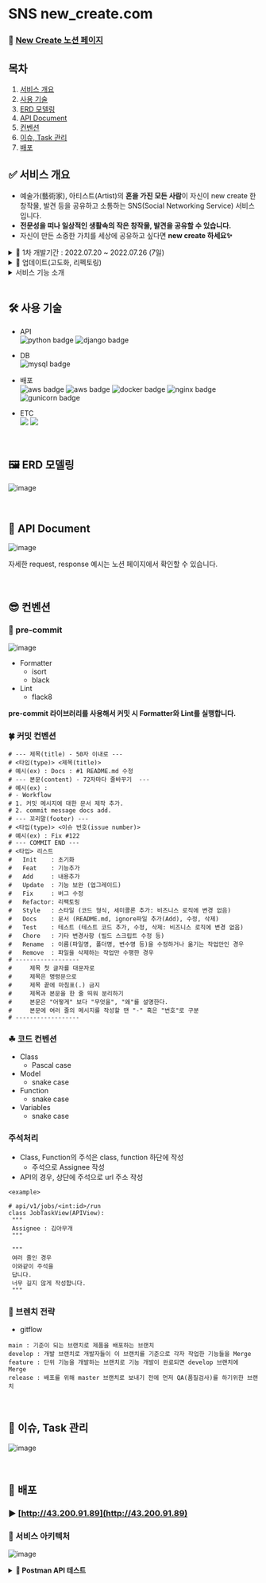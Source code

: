 # SNS new_create.com 

### 📜 [New Create 노션 페이지](https://wool-cobalt-585.notion.site/SNS-new_create-com-84e9627ace194465ada3639f8c25d9bb) 

## 목차

1. [서비스 개요](#-서비스-개요)
2. [사용 기술](#-사용-기술)
3. [ERD 모델링](#-ERD-모델링)
4. [API Document](#-API-Document)
5. [컨벤션](#-컨벤션)
6. [이슈, Task 관리](#-이슈-task-관리)
7. [배포](#-서비스-아키텍처)


## ✅ 서비스 개요
  - 예술가(藝術家), 아티스트(Artist)의 <b>혼을 가진 모든 사람</b>이 자신이 new create 한 창작물, 발견 등을 공유하고 소통하는 SNS(Social Networking Service) 서비스입니다.
  - <b>전문성을 떠나 일상적인 생활속의 작은 창작물, 발견을 공유할 수 있습니다.</b>
  - 자신이 만든 소중한 가치를 세상에 공유하고 싶다면 <b>new create 하세요✨</b>

<details>
<summary> 🚥 1차 개발기간 : 2022.07.20 ~ 2022.07.26 (7일) </summary> <br>
<div markdown="1">
  
- **이메일을 ID로 유저 회원가입**
  
- **유저 로그인 시 JTW 토큰을 발급하고 추후 사용자 인증으로 사용**
  
- **제목, 내용, 해시태그 등을 입력하여 게시글 생성**
   - 제목, 내용, 해시태그는 필수 입력사항이며, 작성자 정보는 request body에 존재하지 않고, 해당 API를 요청한 인증정보에서 추출하여 등록 
   - 해시태그는 #로 시작되고 ,로 구분되는 텍스트가 입력

- **게시글 수정**
   - 작성자만 수정 가능

- **게시글 삭제**
   - 작성자만 삭제 가능
   - 작성자는 삭제된 게시글을 다시 복구할 수 있음

- **게시글 상세보기**
   - 모든 사용자는 모든 게시물에 보기권한이 있음
   - 작성자를 포함한 사용자는 본 게시글에 좋아요를 누를 수 있음
   - 좋아요된 게시물에 다시 좋아요를 누르면 취소
   - 작성자 포함한 사용자가 게시글을 상세보기 하면 조회수 1 증가(횟수 제한 없음)

- **게시글 목록**
   - 모든 사용자는 모든 게시물에 보기권한이 있음
   - 게시글 목록에는 제목, 작성자, 해시태그, 작성일, 좋아요 수, 조회수가 포함
   - 아래 4가지 동작을 쿼리 파라미터로 구현 ex) ?search=..&orderBy=
     - Ordering (= Sorting, 정렬)
     - Searching (= 검색)
     - Filtering (= 필터링)
     - Pagination (= 페이지 기능)
</div>
</details>

<details>
<summary> 🚥 업데이트(고도화, 리펙토링) </summary> <br>
<div markdown="1">

- **1차 리팩토링**
   - 사용자 상세 조회
      - 퍼미션 권한 때문에 본인만 조회 가능하던 부분 수정
      - 사용자 상세 조회시 중요 개인정보를 제외한 일부 정보만 확인할 수 있게 수정
   - 게시글 상세 조회
      - 게시글 상세 조회시 다른사람 게시글의 상태가 private, delete 상태인 게시글도 조회할 수 있던 부분 수정
      - post-status : default를 public으로 설정하고 private, delete 상태 별로 예외처리
      - 쿼리 파라미터로 private, delete 입력 시 작성자 본인의 게시글만 조회 가능하게 기능 추가
   - 해시 태그 밸리데이션 
      - 서비스에서 제공하는 해시 태그의 양식은 '#'으로 시작해서 ','로 끝나게 작성해야함
      - 시작이 '#'이고 끝이 ','인지 확인하는 밸리데이션 조건문 추가
      - ex) #코딩,#파이썬,#모각코,
</div>
</details>

<details>
<summary>서비스 기능 소개</summary> <br>
<div markdown="1">
🗣 <b>New Create 서비스</b>에서는 다음과 같은 기능이 구현되어있습니다. <br>

1. 회원가입, 로그인, 로그아웃 / <b> JWT 토큰 인증, 인가 </b>
 
2. 사용자 CRUD
 
3. 게시글 CRUD / <b> 페이지네이션, 정렬, 검색, 필터기능 </b>
 
4. 게시글 좋아요, 좋아요 취소
 
</div>
</details>

<br>

## 🛠 사용 기술
- API<br>
![python badge](https://img.shields.io/badge/Python-3.8-%233776AB?style=plastic&logo=python&logoColor=white)
![django badge](https://img.shields.io/badge/Django-4.0.6-%23092E20?style=plastic&logo=Django&logoColor=white)
- DB<br>
![mysql badge](https://img.shields.io/badge/MySQL-8.0.28-%234479A1?style=plastic&logo=MySQL&logoColor=white)

- 배포<br>
![aws badge](https://img.shields.io/badge/AWS-EC2-%23FF9900?style=plastic&logo=Amazon%20EC2&logoColor=white)
![aws badge](https://img.shields.io/badge/AWS-RDS-%23FF9900?style=plastic&logo=Amazon%20EC2&logoColor=white)
![docker badge](https://img.shields.io/badge/Docker-20.10.17-%232496ED?style=plastic&logo=Docker&logoColor=white)
![nginx badge](https://img.shields.io/badge/Nginx-1.23.0-%23009639?style=plastic&logo=NGINX&locoColor=white)
![gunicorn badge](https://img.shields.io/badge/Gunicorn-20.1.0-%23499848?style=plastic&logo=Gunicorn&locoColor=white)

- ETC<br>
  <img src="https://img.shields.io/badge/Git-F05032?style=plastic&logo=Git&logoColor=white"/>
  <img src="https://img.shields.io/badge/GitHub-grey?style=plastic&logo=github&logoColor=181717"/>

<br>

## 🖼 ERD 모델링
![image](https://user-images.githubusercontent.com/96563183/180920189-03065cb3-ac75-4927-8930-c96b4843435c.png)

<br>

## 📜 API Document
![image](https://user-images.githubusercontent.com/96563183/180922266-663f2b66-56bf-4cb1-b136-7cc99f6f110d.png)

자세한 request, response 예시는 노션 페이지에서 확인할 수 있습니다.

<br>

## 😎 컨벤션

### 🌵 pre-commit
![image](https://user-images.githubusercontent.com/96563183/181059300-82993164-1ff8-4296-987e-c6a254840647.png)

- Formatter
  - isort
  - black
- Lint
  - flack8

**pre-commit 라이브러리를 사용해서 커밋 시 Formatter와 Lint를 실행합니다.**

### 🍀 커밋 컨벤션
```
# --- 제목(title) - 50자 이내로 ---
# <타입(type)> <제목(title)>
# 예시(ex) : Docs : #1 README.md 수정
# --- 본문(content) - 72자마다 줄바꾸기  ---
# 예시(ex) :
# - Workflow
# 1. 커밋 메시지에 대한 문서 제작 추가.
# 2. commit message docs add.
# --- 꼬리말(footer) ---
# <타입(type)> <이슈 번호(issue number)>
# 예시(ex) : Fix #122
# --- COMMIT END ---
# <타입> 리스트
#   Init    : 초기화
#   Feat    : 기능추가
#   Add     : 내용추가
#   Update  : 기능 보완 (업그레이드)
#   Fix     : 버그 수정
#   Refactor: 리팩토링
#   Style   : 스타일 (코드 형식, 세미콜론 추가: 비즈니스 로직에 변경 없음)
#   Docs    : 문서 (README.md, ignore파일 추가(Add), 수정, 삭제)
#   Test    : 테스트 (테스트 코드 추가, 수정, 삭제: 비즈니스 로직에 변경 없음)
#   Chore   : 기타 변경사항 (빌드 스크립트 수정 등)
#   Rename  : 이름(파일명, 폴더명, 변수명 등)을 수정하거나 옮기는 작업만인 경우
#   Remove  : 파일을 삭제하는 작업만 수행한 경우  
# ------------------
#     제목 첫 글자를 대문자로
#     제목은 명령문으로
#     제목 끝에 마침표(.) 금지
#     제목과 본문을 한 줄 띄워 분리하기
#     본문은 "어떻게" 보다 "무엇을", "왜"를 설명한다.
#     본문에 여러 줄의 메시지를 작성할 땐 "-" 혹은 "번호"로 구분
# ------------------ 
```

### ☘ 코드 컨벤션

- Class
  - Pascal case
- Model
  - snake case
- Function
  - snake case
- Variables
  - snake case
 
 ### 주석처리
 - Class, Function의 주석은 class, function 하단에 작성
   - 주석으로 Assignee 작성
 - API의 경우, 상단에 주석으로 url 주소 작성
 ```
 <example>
 
# api/v1/jobs/<int:id>/run
class JobTaskView(APIView):
  """
  Assignee : 김아무개
  """

  """
  여러 줄인 경우
  이와같이 주석을
  답니다.
  너무 길지 않게 작성합니다.
  """
```

### 🌿 브렌치 전략
- gitflow
```
main : 기준이 되는 브랜치로 제품을 배포하는 브랜치
develop : 개발 브랜치로 개발자들이 이 브랜치를 기준으로 각자 작업한 기능들을 Merge
feature : 단위 기능을 개발하는 브랜치로 기능 개발이 완료되면 develop 브랜치에 Merge
release : 배포를 위해 master 브랜치로 보내기 전에 먼저 QA(품질검사)를 하기위한 브랜치
```

<br>

## 📱 이슈, Task 관리
![image](https://user-images.githubusercontent.com/96563183/181050230-9e6995f1-26b7-4ff4-98d8-e13fed8ae9a2.png)

<br>

## 🎪 배포

### ▶ [http://43.200.91.89](http://43.200.91.89)

### 🎨 서비스 아키텍처

![image](https://user-images.githubusercontent.com/96563183/180921895-f6a4805b-6125-4346-8858-7e2ec0842daf.png)

<details>
  <summary><b> 🚀 Postman API 테스트</b> </summary> <br>
<div markdown="1">

1. 회원가입

![image](https://user-images.githubusercontent.com/96563183/180923516-7db43cd4-66ae-4406-9898-9133a5040584.png)
 
2. 로그인

![image](https://user-images.githubusercontent.com/96563183/180923588-2909d852-f2c6-4d88-b993-7050c330f22f.png)

3. 로그아웃

![image](https://user-images.githubusercontent.com/96563183/180923679-97d9a2ec-c47e-4c21-9053-20c78e662075.png)
 
4. 토큰 재발급

![image](https://user-images.githubusercontent.com/96563183/180923735-ff70a62e-b117-429f-9571-a6c678316777.png)

5. 사용자 목록 조회

![image](https://user-images.githubusercontent.com/96563183/180923811-12441a4b-5599-48ef-9833-bc91ce26768c.png)

6. 사용자 상세 조회

![image](https://user-images.githubusercontent.com/96563183/180923883-dee3d9af-9ba9-4729-a572-e49c0aa3271c.png)

7. 사용자 정보 수정

![image](https://user-images.githubusercontent.com/96563183/180924033-dcff9172-caf2-4ea2-92a6-f75dd4f9ae28.png)

![image](https://user-images.githubusercontent.com/96563183/180924066-a0f74acd-f2a1-4ecb-a99a-b1ebb8cc7646.png)

8. 회원 탈퇴

![image](https://user-images.githubusercontent.com/96563183/180926284-3fe28d61-9f6f-45d2-928c-9ed2b56bfc66.png)

9. 게시글 목록 조회

![image](https://user-images.githubusercontent.com/96563183/180924301-e395f4b6-4718-4904-b75b-44d3fe65e921.png)

10. 게시글 작성

![image](https://user-images.githubusercontent.com/96563183/180924827-50bbe3f1-2610-4473-8df6-1d2d252b9594.png)

11. 게시글 상세 조회

![image](https://user-images.githubusercontent.com/96563183/180924871-c250b9a6-caea-47c1-bd66-5c9ef174d2c4.png)

12. 게시글 수정

![image](https://user-images.githubusercontent.com/96563183/180924946-9aaf574e-c445-4a8a-a706-d5d1d2192d16.png)

13. 게시글 상태 변경

![image](https://user-images.githubusercontent.com/96563183/180925055-d5bf4424-ee03-44c4-847b-7d88b30a4f1f.png)

![image](https://user-images.githubusercontent.com/96563183/180925101-158be26d-1388-4b14-af07-daaab1b95249.png)

![image](https://user-images.githubusercontent.com/96563183/180925132-564b4448-2f97-4b74-b805-2621f10b4a28.png)

14. 게시글 이미지 등록

![image](https://user-images.githubusercontent.com/96563183/180925269-34a5beba-187e-4bd9-91b6-f48c2817cac2.png)

15. 게시글 이미지 삭제

![image](https://user-images.githubusercontent.com/96563183/180925361-8a7b60f0-179a-45b1-a217-ad816436c928.png)

16. 게시글 좋아요

![image](https://user-images.githubusercontent.com/96563183/180925467-be8db994-4b16-4115-bd2e-82e7ac970553.png)

![image](https://user-images.githubusercontent.com/96563183/180925476-78cd165e-9d19-43e7-b8d5-acd96d3ff554.png)

17. 게시글 좋아요 취소

![image](https://user-images.githubusercontent.com/96563183/180925596-ed796e5a-cf17-48a1-b05a-fe991c66f1fa.png)

![image](https://user-images.githubusercontent.com/96563183/180925605-d64f46ab-8904-4921-8233-5bba5ca563fe.png)
 
</div>
</details>
